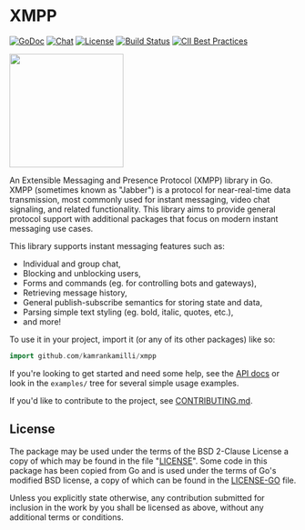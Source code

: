 # XMPP

[![GoDoc](https://godoc.org/github.com/kamrankamilli/xmpp?status.svg)][docs]
[![Chat](https://img.shields.io/badge/XMPP-users@mellium.chat-orange.svg)](https://mellium.chat)
[![License](https://img.shields.io/badge/license-FreeBSD-blue.svg)](https://opensource.org/licenses/BSD-2-Clause)
[![Build Status](https://ci.codeberg.org/api/badges/mellium/xmpp/status.svg)](https://ci.codeberg.org/mellium/xmpp)
[![CII Best Practices](https://bestpractices.coreinfrastructure.org/projects/6086/badge)](https://bestpractices.coreinfrastructure.org/projects/6086)

<a href="https://opencollective.com/mellium" alt="Donate on Open Collective"><img src="https://opencollective.com/mellium/donate/button@2x.png?color=blue" width="200"/></a>


An Extensible Messaging and Presence Protocol (XMPP) library in Go.
XMPP (sometimes known as "Jabber") is a protocol for near-real-time data
transmission, most commonly used for instant messaging, video chat signaling,
and related functionality.
This library aims to provide general protocol support with additional packages
that focus on modern instant messaging use cases.

This library supports instant messaging features such as:

- Individual and group chat,
- Blocking and unblocking users,
- Forms and commands (eg. for controlling bots and gateways),
- Retrieving message history,
- General publish-subscribe semantics for storing state and data,
- Parsing simple text styling (eg. bold, italic, quotes, etc.),
- and more!

To use it in your project, import it (or any of its other packages) like so:

```go
import github.com/kamrankamilli/xmpp
```

If you're looking to get started and need some help, see the [API docs][docs] or
look in the `examples/` tree for several simple usage examples.

If you'd like to contribute to the project, see [CONTRIBUTING.md].


## License

The package may be used under the terms of the BSD 2-Clause License a copy of
which may be found in the file "[LICENSE]".
Some code in this package has been copied from Go and is used under the terms of
Go's modified BSD license, a copy of which can be found in the [LICENSE-GO]
file.

Unless you explicitly state otherwise, any contribution submitted for inclusion
in the work by you shall be licensed as above, without any additional terms or
conditions.


[docs]: https://pkg.go.dev/github.com/kamrankamilli/xmpp
[CONTRIBUTING.md]: https://mellium.im/docs/CONTRIBUTING
[LICENSE]: https://codeberg.org/mellium/xmpp/src/branch/main/LICENSE
[LICENSE-GO]: https://codeberg.org/mellium/xmpp/src/branch/main/LICENSE-GO
